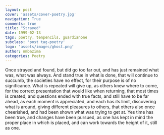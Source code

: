 ```yaml
---
layout: post
cover: 'assets/cover-poetry.jpg'
navigation: True
comments: true
title: "Strayed"
date: 1999-02-13
tags: poetry, tenpencils, guardianone
subclass: 'post tag-poetry'
logo: 'assets/images/ghost.png'
author: nmbazima
categories: Poetry
---
```

Once strayed and found, but did go too far out, and has just remained what was, what was always. And stand true in what is done, that will continue to succumb, the societies have no effect, for their purpose is of no significance. What is repeated will give up, as others knew where to come, for the correct presentation that would like when returning, that most times is created, and questions ended with true facts, and still have to be far ahead, as each moment is appreciated, and each has its limit, discovering what is around, giving different pleasures to others, that others also once cheerished, and had been shown what was trying to get at. Yes time has been true, and changes have been pursued, as one has kept in mind the proper place in which is placed, and can work towards the height of it, still as one.